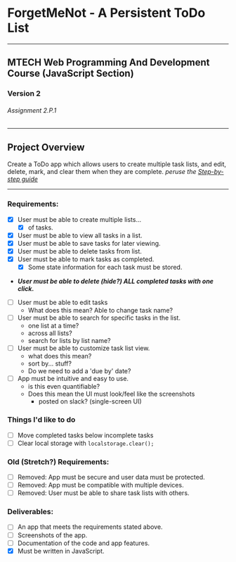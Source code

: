 # ForgetMeNot - A Persistent ToDo List
---
## MTECH Web Programming And Development Course (JavaScript Section)
### Version 2
###### Assignment 2.P.1

---

## Project Overview
Create a ToDo app which allows users to create multiple task lists, and edit, delete, mark, and clear them when they are complete.
*peruse the [Step-by-step guide](https://mtec.instructure.com/courses/794448/pages/2-dot-p-1-%7C-todo-app-step-by-step-guide?module_item_id=17368524)*

---

### Requirements:
 - [x] User must be able to create multiple lists...
   - [x] of tasks.
 - [x] User must be able to view all tasks in a list.
 - [x] User must be able to save tasks for later viewing.
 - [x] User must be able to delete tasks from list.
 - [x] User must be able to mark tasks as completed.
   - [x] Some state information for each task must be stored.
 - ***User must be able to delete (hide?) ALL completed tasks with one click.***
 - [ ] User must be able to edit tasks
   - What does this mean? Able to change task name?
 - [ ] User must be able to search for specific tasks in the list.
   - one list at a time?
   - across all lists?
   - search for lists by list name?
 - [ ] User must be able to customize task list view.
   - what does this mean?
   - sort by... stuff?
   - Do we need to add a 'due by' date?
 - [ ] App must be intuitive and easy to use.
   - is this even quantifiable?
   - Does this mean the UI must look/feel like the screenshots
     - posted on slack? (single-screen UI)

### Things I'd like to do
 - [ ] Move completed tasks below incomplete tasks
 - [ ] Clear local storage with ```localstorage.clear();```

### Old (Stretch?) Requirements:
 - [ ] Removed: App must be secure and user data must be protected.
 - [ ] Removed: App must be compatible with multiple devices.
 - [ ] Removed: User must be able to share task lists with others.

### Deliverables:
 - [ ] An app that meets the requirements stated above.
 - [ ] Screenshots of the app.
 - [ ] Documentation of the code and app features.
 - [x] Must be written in JavaScript.
